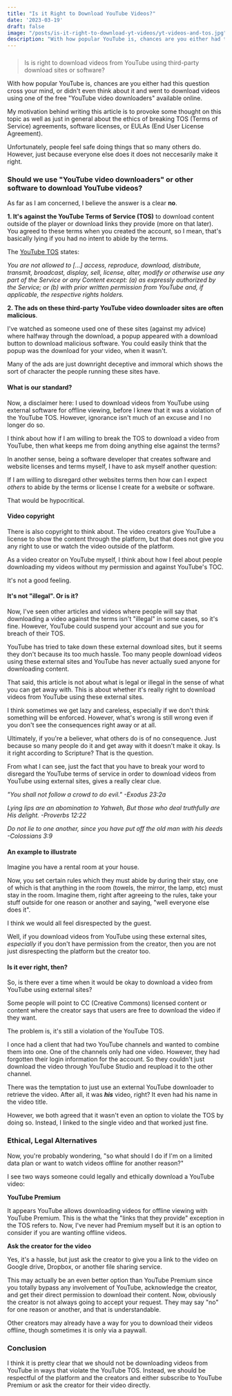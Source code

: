 ```yaml
---
title: "Is it Right to Download YouTube Videos?"
date: '2023-03-19'
draft: false
image: "/posts/is-it-right-to-download-yt-videos/yt-videos-and-tos.jpg"
description: "With how popular YouTube is, chances are you either had this question cross your mind, or didn't even think about it and went to download videos using one of the free 'YouTube video downloaders' available online. Is it right or wrong to do so?"
---
```



###

> Is is right to download videos from YouTube using third-party download sites or software?

With how popular YouTube is, chances are you either had this question cross your mind, or didn't even think about it and went to download videos using one of the free "YouTube video downloaders" available online.

My motivation behind writing this article is to provoke some thought on this topic as well as just in general about the ethics of breaking TOS (Terms of Service) agreements, software licenses, or EULAs (End User License Agreement). 

Unfortunately, people feel safe doing things that so many others do. However, just because everyone else does it does not neccesarily make it right. 


### Should we use "YouTube video downloaders" or other software to download YouTube videos?

As far as I am concerned, I believe the answer is a clear **no**.

**1. It's against the YouTube Terms of Service (TOS)** to download content outside of the player or download links they provide (more on that later). You agreed to these terms when you created the account, so I mean, that's basically lying if you had no intent to abide by the terms.

The [YouTube TOS](https://www.youtube.com/t/terms#c3e2907ca8) states:

*You are not allowed to [...] access, reproduce, download, distribute, transmit, broadcast, display, sell, license, alter, modify or otherwise use any part of the Service or any Content except: (a) as expressly authorized by the Service; or (b) with prior written permission from YouTube and, if applicable, the respective rights holders.*

**2. The ads on these third-party YouTube video downloader sites are often malicious**. 

I've watched as someone used one of these sites (against my advice) where halfway through the download, a popup appeared with a download button to download malicious software. You could easily think that the popup was the download for your video, when it wasn't. 

Many of the ads are just downright deceptive and immoral which shows the sort of character the people running these sites have.


#### What is our standard?

Now, a disclaimer here: I used to download videos from YouTube using external software for offline viewing, before I knew that it was a violation of the YouTube TOS. However, ignorance isn't much of an excuse and I no longer do so.

I think about how if I am willing to break the TOS to download a video from YouTube, then what keeps me from doing anything else against the terms? 

In another sense, being a software developer that creates software and website licenses and terms myself, I have to ask myself another question: 

If I am willing to disregard other websites terms then how can I expect *others* to abide by the terms or license I create for a website or software. 

That would be hypocritical. 


#### Video copyright

There is also copyright to think about. The video creators give YouTube a license to show the content through the platform, but that does not give you any right to use or watch the video outside of the platform.

As a video creator on YouTube myself, I think about how I feel about people downloading my videos without my permission and against YouTube's TOC. 

It's not a good feeling.


#### It's not "illegal". Or is it?

Now, I've seen other articles and videos where people will say that downloading a video against the terms isn't "illegal" in some cases, so it's fine. However, YouTube could suspend your account and sue you for breach of their TOS. 

YouTube has tried to take down these external download sites, but it seems they don't because its too much hassle. Too many people download videos using these external sites and YouTube has never actually sued anyone for downloading content.

That said, this article is not about what is legal or illegal in the sense of what you can get away with. This is about whether it's really right to download videos from YouTube using these external sites. 

I think sometimes we get lazy and careless, especially if we don't think something will be enforced. However, what's wrong is still wrong even if you don't see the consequences right away or at all.

Ultimately, if you're a believer, what others do is of no consequence. Just because so many people do it and get away with it doesn't make it okay. Is it right according to Scripture? That is the question. 

From what I can see, just the fact that you have to break your word to disregard the YouTube terms of service in order to download videos from YouTube using external sites, gives a really clear clue. 

*"You shall not follow a crowd to do evil." -Exodus 23:2a*

*Lying lips are an abomination to Yahweh, But those who deal truthfully are His delight. -Proverbs 12:22*

*Do not lie to one another, since you have put off the old man with his deeds -Colossians 3:9*


#### An example to illustrate

Imagine you have a rental room at your house. 

Now, you set certain rules which they must abide by during their stay, one of which is that anything in the room (towels, the mirror, the lamp, etc) must stay in the room. Imagine them, right after agreeing to the rules, take your stuff outside for one reason or another and saying, "well everyone else does it". 

I think we would all feel disrespected by the guest. 

Well, if you download videos from YouTube using these external sites, *especially* if you don't have permission from the creator, then you are not just disrespecting the platform but the creator too.


#### Is it ever right, then?

So, is there ever a time when it would be okay to download a video from YouTube using external sites?

Some people will point to CC (Creative Commons) licensed content or content where the creator says that users are free to download the video if they want.

The problem is, it's still a violation of the YouTube TOS. 

I once had a client that had two YouTube channels and wanted to combine them into one. One of the channels only had one video. However, they had forgotten their login information for the account. So they couldn't just download the video through YouTube Studio and reupload it to the other channel.

There was the temptation to just use an external YouTube downloader to retrieve the video. After all, it was ***his*** video, right? It even had his name in the video title. 

However, we both agreed that it wasn't even an option to violate the TOS by doing so. Instead, I linked to the single video and that worked just fine.


### Ethical, Legal Alternatives

Now, you're probably wondering, "so what should I do if I'm on a limited data plan or want to watch videos offline for another reason?" 

I see two ways someone could legally and ethically download a YouTube video:

**YouTube Premium**

It appears YouTube allows downloading videos for offline viewing with YouTube Premium. This is the what the  "links that they provide" exception in the TOS refers to. Now, I've never had Premium myself but it is an option to consider if you are wanting offline videos.

**Ask the creator for the video**

Yes, it's a hassle, but just ask the creator to give you a link to the video on Google drive, Dropbox, or another file sharing service. 

This may actually be an even better option than YouTube Premium since you totally bypass any involvement of YouTube, acknowledge the creator, and get their direct permission to download their content. Now, obviously the creator is not always going to accept your request. They may say "no" for one reason or another, and that is understandable.

Other creators may already have a way for you to download their videos offline, though sometimes it is only via a paywall. 


### Conclusion

I think it is pretty clear that we should not be downloading videos from YouTube in ways that violate the YouTube TOS. Instead, we should be respectful of the platform and the creators and either subscribe to YouTube Premium or ask the creator for their video directly. 
